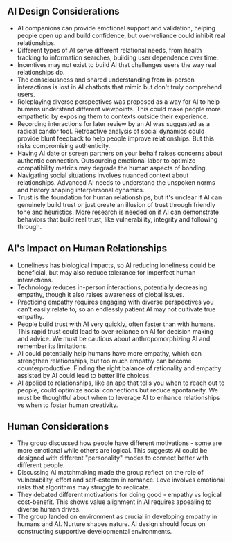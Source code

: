 ## AI Design Considerations
- AI companions can provide emotional support and validation, helping people open up and build confidence, but over-reliance could inhibit real relationships.
- Different types of AI serve different relational needs, from health tracking to information searches, building user dependence over time.
- Incentives may not exist to build AI that challenges users the way real relationships do.
- The consciousness and shared understanding from in-person interactions is lost in AI chatbots that mimic but don't truly comprehend users.
- Roleplaying diverse perspectives was proposed as a way for AI to help humans understand different viewpoints. This could make people more empathetic by exposing them to contexts outside their experience.
- Recording interactions for later review by an AI was suggested as a radical candor tool. Retroactive analysis of social dynamics could provide blunt feedback to help people improve relationships. But this risks compromising authenticity.
- Having AI date or screen partners on your behalf raises concerns about authentic connection. Outsourcing emotional labor to optimize compatibility metrics may degrade the human aspects of bonding.
- Navigating social situations involves nuanced context about relationships. Advanced AI needs to understand the unspoken norms and history shaping interpersonal dynamics.
- Trust is the foundation for human relationships, but it's unclear if AI can genuinely build trust or just create an illusion of trust through friendly tone and heuristics. More research is needed on if AI can demonstrate behaviors that build real trust, like vulnerability, integrity and following through.

## AI's Impact on Human Relationships
- Loneliness has biological impacts, so AI reducing loneliness could be beneficial, but may also reduce tolerance for imperfect human interactions.
- Technology reduces in-person interactions, potentially decreasing empathy, though it also raises awareness of global issues.
- Practicing empathy requires engaging with diverse perspectives you can't easily relate to, so an endlessly patient AI may not cultivate true empathy.
- People build trust with AI very quickly, often faster than with humans. This rapid trust could lead to over-reliance on AI for decision making and advice. We must be cautious about anthropomorphizing AI and remember its limitations.
- AI could potentially help humans have more empathy, which can strengthen relationships, but too much empathy can become counterproductive. Finding the right balance of rationality and empathy assisted by AI could lead to better life choices.
- AI applied to relationships, like an app that tells you when to reach out to people, could optimize social connections but reduce spontaneity. We must be thoughtful about when to leverage AI to enhance relationships vs when to foster human creativity.

## Human Considerations
- The group discussed how people have different motivations - some are more emotional while others are logical. This suggests AI could be designed with different "personality" modes to connect better with different people.
- Discussing AI matchmaking made the group reflect on the role of vulnerability, effort and self-esteem in romance. Love involves emotional risks that algorithms may struggle to replicate.
- They debated different motivations for doing good - empathy vs logical cost-benefit. This shows value alignment in AI requires appealing to diverse human drives.
- The group landed on environment as crucial in developing empathy in humans and AI. Nurture shapes nature. AI design should focus on constructing supportive developmental environments.


